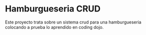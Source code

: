# Hamburgueseria CRUD

Este proyecto trata sobre un sistema crud para una hamburgueseria colocando a
prueba lo aprendido en coding dojo.